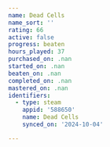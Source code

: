 ```yaml
---
name: Dead Cells
name_sort: ''
rating: 66
active: false
progress: beaten
hours_played: 37
purchased_on: .nan
started_on: .nan
beaten_on: .nan
completed_on: .nan
mastered_on: .nan
identifiers:
  - type: steam
    appid: '588650'
    name: Dead Cells
    synced_on: '2024-10-04'

---
```


